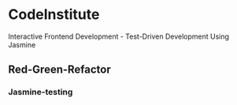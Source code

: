 
# CodeInstitute

Interactive Frontend Development - Test-Driven Development Using Jasmine

## Red-Green-Refactor

### Jasmine-testing

